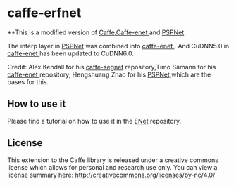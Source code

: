 # caffe-erfnet
**This is a modified version of [Caffe](https://github.com/BVLC/caffe),[Caffe-enet
](https://github.com/TimoSaemann/caffe-enet/tree/22d356c956cdc5e752e6d40612e4f6c60fc8f471/) and [PSPNet](https://github.com/hszhao/PSPNet/)

The interp layer in [PSPNet](https://github.com/hszhao/PSPNet/) was combined into [caffe-enet
](https://github.com/TimoSaemann/caffe-enet/tree/22d356c956cdc5e752e6d40612e4f6c60fc8f471/). And CuDNN5.0 in [caffe-enet
](https://github.com/TimoSaemann/caffe-enet/tree/22d356c956cdc5e752e6d40612e4f6c60fc8f471/) has been updated to CuDNN6.0. 


Credit: Alex Kendall for his [caffe-segnet](https://github.com/alexgkendall/caffe-segnet) repository,Timo Sämann for his [caffe-enet
](https://github.com/TimoSaemann/caffe-enet/tree/22d356c956cdc5e752e6d40612e4f6c60fc8f471/) repository, Hengshuang Zhao for his [PSPNet](https://github.com/hszhao/PSPNet/),which are the bases for this. 

## How to use it
Please find a tutorial on how to use it in the [ENet](https://github.com/TimoSaemann/ENet) repository.

## License
This extension to the Caffe library is released under a creative commons license which allows for personal and research use only. You can view a license summary here: http://creativecommons.org/licenses/by-nc/4.0/

